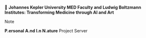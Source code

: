 🥐 **Johannes Kepler University MED Faculty and Ludwig Boltzmann Institutes: Transforming Medicine through AI and Art**

> [!NOTE]  
> **P.ersonal A.nd I.n N.ature** Project Server 
